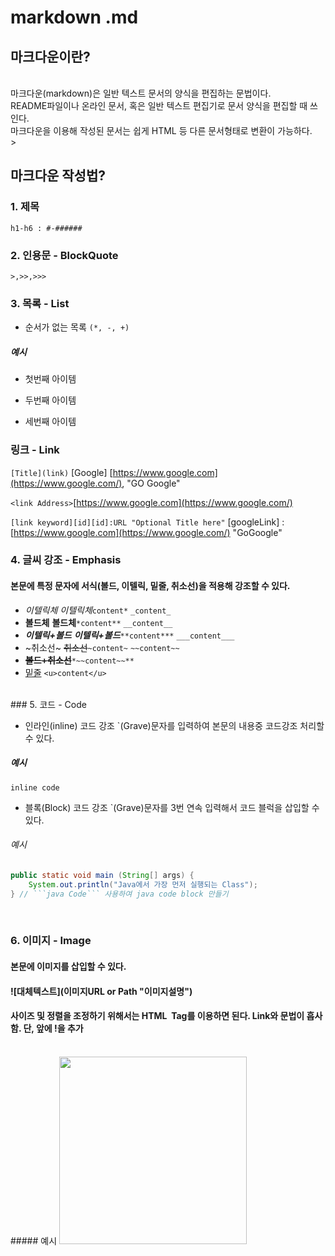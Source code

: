 # markdown .md

## 마크다운이란?

> 
<br>
마크다운(markdown)은 일반 텍스트 문서의 양식을 편집하는 문법이다.<br>
README파일이나 온라인 문서, 혹은 일반 텍스트 편집기로 문서 양식을 편집할 때 쓰인다.<br>
마크다운을 이용해 작성된 문서는 쉽게 HTML 등 다른 문서형태로 변환이 가능하다.
<br>
> 

## 마크다운 작성법?

### 1. 제목

`h1-h6 : #-######`
<br>

### 2. 인용문 - BlockQuote

`>,>>,>>>`
<br>

### 3. 목록 - List

- 순서가 없는 목록
`(*, -, +)`

##### 예시

* 첫번째 아이템
- 두번째 아이템
+ 세번째 아이템

### 링크 - Link

`[Title](link)`
[Google] [https://www.google.com](https://www.google.com/), "GO Google"

`<link Address>`[https://www.google.com](https://www.google.com/)

`[link keyword][id][id]:URL "Optional Title here"`
[googleLink] : [https://www.google.com](https://www.google.com/) "GoGoogle"
<br>

### 4. 글씨 강조 - Emphasis

#### 본문에 특정 문자에 서식(볼드, 이텔릭, 밑줄, 취소선)을 적용해 강조할 수 있다.

- *이텔릭체* *이텔릭체*`content*` `_content_`
- **볼드체** **볼드체**`*content**` `__content__`
- ***이텔릭+볼드*** ***이텔릭+볼드***`**content***` `___content___`
- ~취소선~ ~~취소선~~`~content~` `~~content~~`
- **~~볼드+취소선~~**`*~~content~~**`
- <u>밑줄</u>
`<u>content</u>`

<br>
### 5. 코드 - Code

- 인라인(inline) 코드 강조
`(Grave)문자를 입력하여 본문의 내용중 코드강조 처리할 수 있다.
##### 예시
`inline code`
<br>

- 블록(Block) 코드 강조
`(Grave)문자를 3번 연속 입력해서 코드 블럭을 삽입할 수 있다.
###### 예시
```java
public static void main (String[] args) {
	System.out.println("Java에서 가장 먼저 실행되는 Class");
} // ```java Code``` 사용하여 java code block 만들기
```
<br>

### 6. 이미지 - Image
#### 본문에 이미지를 삽입할 수 있다.
#### ![대체텍스트](이미지URL or Path "이미지설명")
#### 사이즈 및 정렬을 조정하기 위해서는 HTML <img> Tag를 이용하면 된다. Link와 문법이 흡사함. 단, 앞에 !을 추가
<br>
##### 예시 
<img src="https://encrypted-tbn0.gstatic.com/images?q=tbn:ANd9GcQBSxtd13l67qMFF_fetV-MywM1YN1qdeeLyg&usqp=CAU" width="300px">
